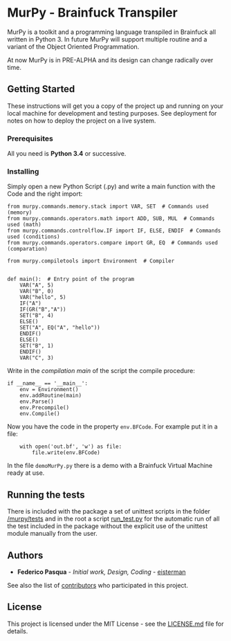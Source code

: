 # MurPy - Brainfuck Transpiler

MurPy is a toolkit and a programming language transpiled in Brainfuck all written in Python 3.
In future MurPy will support multiple routine and a variant of the Object Oriented Programmation.

At now MurPy is in PRE-ALPHA and its design can change radically over time.

## Getting Started

These instructions will get you a copy of the project up and running on your local machine for development and testing purposes.
See deployment for notes on how to deploy the project on a live system.

### Prerequisites

All you need is **Python 3.4** or successive.

### Installing

Simply open a new Python Script (.py) and write a main function with the Code and the right import: 

```
from murpy.commands.memory.stack import VAR, SET  # Commands used (memory)
from murpy.commands.operators.math import ADD, SUB, MUL  # Commands used (math)
from murpy.commands.controlflow.IF import IF, ELSE, ENDIF  # Commands used (conditions)
from murpy.commands.operators.compare import GR, EQ  # Commands used (comparation)

from murpy.compiletools import Environment  # Compiler


def main():  # Entry point of the program
    VAR("A", 5)
    VAR("B", 0)
    VAR("hello", 5)
    IF("A")
    IF(GR("B","A"))
    SET("B", 4)
    ELSE()
    SET("A", EQ("A", "hello"))
    ENDIF()
    ELSE()
    SET("B", 1)
    ENDIF()
    VAR("C", 3)
```

Write in the _compilation main_ of the script the compile procedure:

```
if __name__ == '__main__':
    env = Environment()
    env.addRoutine(main)
    env.Parse()
    env.Precompile()
    env.Compile()
```

Now you have the code in the property `env.BFCode`. For example put it in a file:

```
    with open('out.bf', 'w') as file:
        file.write(env.BFCode)
```

In the file `demoMurPy.py` there is a demo with a Brainfuck Virtual Machine ready at use.

## Running the tests

There is included with the package a set of unittest scripts in the folder [/murpy/tests](murpy/tests/) and in the root a script [run_test.py](run_tests.py) for the automatic run of all the test included in the package without the explicit use of the unittest module manually from the user.

<!--
### Break down into end to end tests

Explain what these tests test and why

```
Give an example
```

### And coding style tests

Explain what these tests test and why

```
Give an example
```

## Deployment

Add additional notes about how to deploy this on a live system

## Built With

* [Dropwizard](http://www.dropwizard.io/1.0.2/docs/) - The web framework used
* [Maven](https://maven.apache.org/) - Dependency Management
* [ROME](https://rometools.github.io/rome/) - Used to generate RSS Feeds

## Contributing

Please read [CONTRIBUTING.md](https://gist.github.com/PurpleBooth/b24679402957c63ec426) for details on our code of conduct, and the process for submitting pull requests to us.
-->
## Authors

* **Federico Pasqua** - *Initial work, Design, Coding* - [eisterman](https://github.com/eisterman)

See also the list of [contributors](https://github.com/your/project/contributors) who participated in this project.

## License

This project is licensed under the MIT License - see the [LICENSE.md](LICENSE.md) file for details.
<!--
## Acknowledgments

* Hat tip to anyone who's code was used
* Inspiration
* etc
-->
